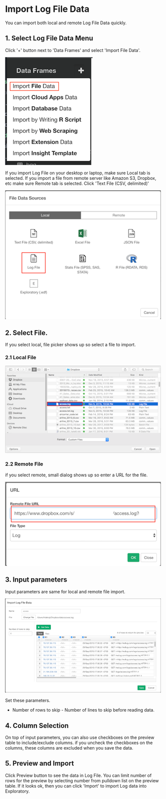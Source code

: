 # Import Log File Data

You can import both local and remote Log File Data quickly.

## 1. Select Log File Data Menu

Click '+' button next to 'Data Frames' and select 'Import File Data'.

![](images/import-file-data.png)

If you import Log File on your desktop or laptop, make sure Local tab is selected. If you import a file from remote server like Amazon S3, Dropbox, etc make sure Remote tab is selected. Click 'Text File (CSV, delimited)'

![](images/log-select.png)

## 2. Select File.
If you select local, file picker shows up so select a file to import.
### 2.1 Local File

![](images/local-file-picker-log.png)

### 2.2 Remote File
if you select remote, small dialog shows up so enter a URL for the file.

![](images/import-remote-log-url.png)


## 3. Input parameters

Input parameters are same for local and remote file import.

![](images/import-log-dialog.png)

Set these parameters.

* Number of rows to skip - Number of lines to skip before reading data.

## 4. Column Selection

On top of input parameters, you can also use checkboxes on the preview table to include/exclude columns. if you uncheck the checkboxes on the columns, these columns are excluded when you save the data. 

## 5. Preview and Import

Click Preview button to see the data in Log File. You can limit number of rows for the preview by selecting number from pulldown list on the preview table. If it looks ok, then you can click 'Import' to import Log data into Exploratory.
